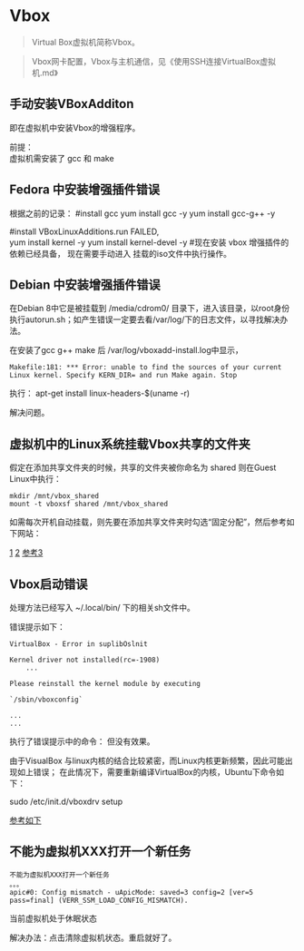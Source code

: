 # Vbox
> Virtual Box虚拟机简称Vbox。

> Vbox网卡配置，Vbox与主机通信，见《使用SSH连接VirtualBox虚拟机.md》


## 手动安装VBoxAdditon 
即在虚拟机中安装Vbox的增强程序。

前提：  
虚拟机需安装了 gcc 和 make 


## Fedora 中安装增强插件错误
根据之前的记录： 
#install gcc 
yum install gcc -y 
yum install gcc-g++ -y

#install VBoxLinuxAdditions.run FAILED,   
yum install kernel -y
yum install kernel-devel -y
#现在安装 vbox 增强插件的依赖已经具备， 现在需要手动进入 挂载的iso文件中执行操作。



## Debian 中安装增强插件错误

在Debian 8中它是被挂载到 /media/cdrom0/ 目录下，进入该目录，以root身份执行autorun.sh；如产生错误一定要去看/var/log/下的日志文件，以寻找解决办法。


在安装了gcc g++ make 后 /var/log/vboxadd-install.log中显示，
```
Makefile:181: *** Error: unable to find the sources of your current Linux kernel. Specify KERN_DIR= and run Make again. Stop
```

执行： apt-get install linux-headers-$(uname -r) 

解决问题。




## 虚拟机中的Linux系统挂载Vbox共享的文件夹

假定在添加共享文件夹的时候，共享的文件夹被你命名为 shared 
则在Guest Linux中执行： 

```
mkdir /mnt/vbox_shared
mount -t vboxsf shared /mnt/vbox_shared
```

如需每次开机自动挂载，则先要在添加共享文件夹时勾选“固定分配”，然后参考如下网站： 

[1](http://forum.ubuntu.org.cn/viewtopic.php?t=294734)
[2](https://help.ubuntu.com/community/VirtualBox/SharedFolders)
[参考3](http://www.cnblogs.com/52linux/archive/2012/03/07/2384381.html)




## Vbox启动错误

处理方法已经写入 ~/.local/bin/  下的相关sh文件中。


错误提示如下：  

```
VirtualBox - Error in suplibOslnit   

Kernel driver not installed(rc=-1908)  
	...

Please reinstall the kernel module by executing 

`/sbin/vboxconfig`

...
...

```

执行了错误提示中的命令：  但没有效果。




由于VisualBox 与linux内核的结合比较紧密，而Linux内核更新频繁，因此可能出现如上错误；
在此情况下，需要重新编译VirtualBox的内核，Ubuntu下命令如下：   

sudo /etc/init.d/vboxdrv setup  




[参考如下](http://www.cnblogs.com/WormCanFly/archive/2012/05/23/2514338.html)


## 不能为虚拟机XXX打开一个新任务


```
不能为虚拟机XXX打开一个新任务
。。。
apic#0: Config mismatch - uApicMode: saved=3 config=2 [ver=5 pass=final] (VERR_SSM_LOAD_CONFIG_MISMATCH).
```
当前虚拟机处于休眠状态

解决办法：点击清除虚拟机状态。重启就好了。


